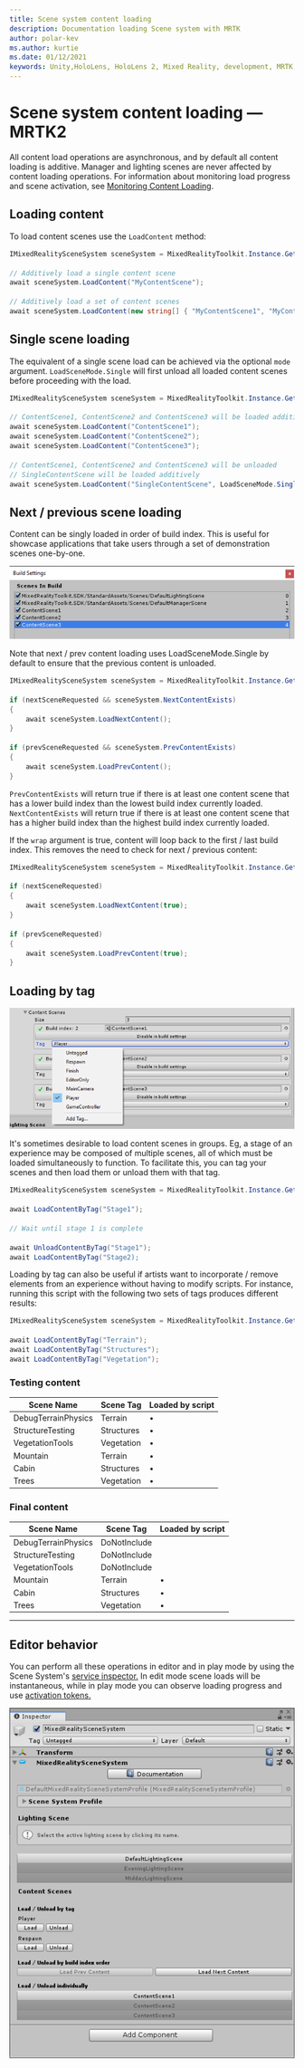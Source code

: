 ```yaml
---
title: Scene system content loading
description: Documentation loading Scene system with MRTK
author: polar-kev
ms.author: kurtie
ms.date: 01/12/2021
keywords: Unity,HoloLens, HoloLens 2, Mixed Reality, development, MRTK,
---
```


# Scene system content loading &#8212; MRTK2

All content load operations are asynchronous, and by default all content loading is additive. Manager and lighting scenes are never affected by content loading operations. For information about monitoring load progress and scene activation, see [Monitoring Content Loading](scene-system-load-progress.md).

## Loading content

To load content scenes use the `LoadContent` method:

```c#
IMixedRealitySceneSystem sceneSystem = MixedRealityToolkit.Instance.GetService<IMixedRealitySceneSystem>();

// Additively load a single content scene
await sceneSystem.LoadContent("MyContentScene");

// Additively load a set of content scenes
await sceneSystem.LoadContent(new string[] { "MyContentScene1", "MyContentScene2", "MyContentScene3" });
```

## Single scene loading

The equivalent of a single scene load can be achieved via the optional `mode` argument. `LoadSceneMode.Single` will first unload all loaded content scenes before proceeding with the load.

```c#
IMixedRealitySceneSystem sceneSystem = MixedRealityToolkit.Instance.GetService<IMixedRealitySceneSystem>();

// ContentScene1, ContentScene2 and ContentScene3 will be loaded additively
await sceneSystem.LoadContent("ContentScene1");
await sceneSystem.LoadContent("ContentScene2");
await sceneSystem.LoadContent("ContentScene3");

// ContentScene1, ContentScene2 and ContentScene3 will be unloaded
// SingleContentScene will be loaded additively
await sceneSystem.LoadContent("SingleContentScene", LoadSceneMode.Single);
```

## Next / previous scene loading

Content can be singly loaded in order of build index. This is useful for showcase applications that take users through a set of demonstration scenes one-by-one.

![Current scenes in build in player settings](../images/scene-system/MRTK_SceneSystemBuildSettings.png)

Note that next / prev content loading uses LoadSceneMode.Single by default to ensure that the previous content is unloaded.

```c#
IMixedRealitySceneSystem sceneSystem = MixedRealityToolkit.Instance.GetService<IMixedRealitySceneSystem>();

if (nextSceneRequested && sceneSystem.NextContentExists)
{
    await sceneSystem.LoadNextContent();
}

if (prevSceneRequested && sceneSystem.PrevContentExists)
{
    await sceneSystem.LoadPrevContent();
}
```

`PrevContentExists` will return true if there is at least one content scene that has a lower build index than the lowest build index currently loaded. `NextContentExists` will return true if there is at least one content scene that has a higher build index than the highest build index currently loaded.

If the `wrap` argument is true, content will loop back to the first / last build index. This removes the need to check for next / previous content:

```c#
IMixedRealitySceneSystem sceneSystem = MixedRealityToolkit.Instance.GetService<IMixedRealitySceneSystem>();

if (nextSceneRequested)
{
    await sceneSystem.LoadNextContent(true);
}

if (prevSceneRequested)
{
    await sceneSystem.LoadPrevContent(true);
}
```

## Loading by tag

![Loading content scenes by tag](../images/scene-system/MRTK_SceneSystemLoadingByTag.png)

It's sometimes desirable to load content scenes in groups. Eg, a stage of an experience may be composed of multiple scenes, all of which must be loaded simultaneously to function. To facilitate this, you can tag your scenes and then load them or unload them with that tag.

```c#
IMixedRealitySceneSystem sceneSystem = MixedRealityToolkit.Instance.GetService<IMixedRealitySceneSystem>();

await LoadContentByTag("Stage1");

// Wait until stage 1 is complete

await UnloadContentByTag("Stage1");
await LoadContentByTag("Stage2);
```

Loading by tag can also be useful if artists want to incorporate / remove elements from an experience without having to modify scripts. For instance, running this script with the following two sets of tags produces different results:

```c#
IMixedRealitySceneSystem sceneSystem = MixedRealityToolkit.Instance.GetService<IMixedRealitySceneSystem>();

await LoadContentByTag("Terrain");
await LoadContentByTag("Structures");
await LoadContentByTag("Vegetation");
```

### Testing content

Scene Name | Scene Tag | Loaded by script
---|---|---
DebugTerrainPhysics | Terrain | •
StructureTesting | Structures | •
VegetationTools | Vegetation | •
Mountain | Terrain | •
Cabin | Structures | •
Trees | Vegetation | •

### Final content

Scene Name | Scene Tag | Loaded by script
---|---|---
DebugTerrainPhysics | DoNotInclude |
StructureTesting | DoNotInclude |
VegetationTools | DoNotInclude |
Mountain | Terrain | •
Cabin | Structures | •
Trees | Vegetation | •

---

## Editor behavior

You can perform all these operations in editor and in play mode by using the Scene System's [service inspector.](../../configuration/mixed-reality-configuration-guide.md#editor-utilities) In edit mode scene loads will be instantaneous, while in play mode you can observe loading progress and use [activation tokens.](scene-system-load-progress.md)

![Scene system in the inspector with content loading highlighted](../images/scene-system/MRTK_SceneSystemServiceInspector.PNG)
